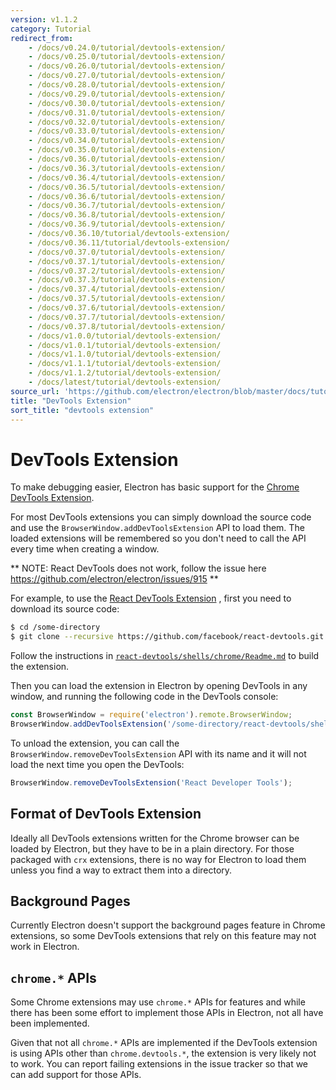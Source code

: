 ```yaml
---
version: v1.1.2
category: Tutorial
redirect_from:
    - /docs/v0.24.0/tutorial/devtools-extension/
    - /docs/v0.25.0/tutorial/devtools-extension/
    - /docs/v0.26.0/tutorial/devtools-extension/
    - /docs/v0.27.0/tutorial/devtools-extension/
    - /docs/v0.28.0/tutorial/devtools-extension/
    - /docs/v0.29.0/tutorial/devtools-extension/
    - /docs/v0.30.0/tutorial/devtools-extension/
    - /docs/v0.31.0/tutorial/devtools-extension/
    - /docs/v0.32.0/tutorial/devtools-extension/
    - /docs/v0.33.0/tutorial/devtools-extension/
    - /docs/v0.34.0/tutorial/devtools-extension/
    - /docs/v0.35.0/tutorial/devtools-extension/
    - /docs/v0.36.0/tutorial/devtools-extension/
    - /docs/v0.36.3/tutorial/devtools-extension/
    - /docs/v0.36.4/tutorial/devtools-extension/
    - /docs/v0.36.5/tutorial/devtools-extension/
    - /docs/v0.36.6/tutorial/devtools-extension/
    - /docs/v0.36.7/tutorial/devtools-extension/
    - /docs/v0.36.8/tutorial/devtools-extension/
    - /docs/v0.36.9/tutorial/devtools-extension/
    - /docs/v0.36.10/tutorial/devtools-extension/
    - /docs/v0.36.11/tutorial/devtools-extension/
    - /docs/v0.37.0/tutorial/devtools-extension/
    - /docs/v0.37.1/tutorial/devtools-extension/
    - /docs/v0.37.2/tutorial/devtools-extension/
    - /docs/v0.37.3/tutorial/devtools-extension/
    - /docs/v0.37.4/tutorial/devtools-extension/
    - /docs/v0.37.5/tutorial/devtools-extension/
    - /docs/v0.37.6/tutorial/devtools-extension/
    - /docs/v0.37.7/tutorial/devtools-extension/
    - /docs/v0.37.8/tutorial/devtools-extension/
    - /docs/v1.0.0/tutorial/devtools-extension/
    - /docs/v1.0.1/tutorial/devtools-extension/
    - /docs/v1.1.0/tutorial/devtools-extension/
    - /docs/v1.1.1/tutorial/devtools-extension/
    - /docs/v1.1.2/tutorial/devtools-extension/
    - /docs/latest/tutorial/devtools-extension/
source_url: 'https://github.com/electron/electron/blob/master/docs/tutorial/devtools-extension.md'
title: "DevTools Extension"
sort_title: "devtools extension"
---
```


# DevTools Extension

To make debugging easier, Electron has basic support for the
[Chrome DevTools Extension][devtools-extension].

For most DevTools extensions you can simply download the source code and use
the `BrowserWindow.addDevToolsExtension` API to load them. The loaded extensions
will be remembered so you don't need to call the API every time when creating
a window.

** NOTE: React DevTools does not work, follow the issue here https://github.com/electron/electron/issues/915 **

For example, to use the [React DevTools Extension](https://github.com/facebook/react-devtools)
, first you need to download its source code:

```bash
$ cd /some-directory
$ git clone --recursive https://github.com/facebook/react-devtools.git
```

Follow the instructions in [`react-devtools/shells/chrome/Readme.md`](https://github.com/facebook/react-devtools/blob/master/shells/chrome/Readme.md) to build the extension.

Then you can load the extension in Electron by opening DevTools in any window,
and running the following code in the DevTools console:

```javascript
const BrowserWindow = require('electron').remote.BrowserWindow;
BrowserWindow.addDevToolsExtension('/some-directory/react-devtools/shells/chrome');
```

To unload the extension, you can call the `BrowserWindow.removeDevToolsExtension`
API with its name and it will not load the next time you open the DevTools:

```javascript
BrowserWindow.removeDevToolsExtension('React Developer Tools');
```

## Format of DevTools Extension

Ideally all DevTools extensions written for the Chrome browser can be loaded by
Electron, but they have to be in a plain directory. For those packaged with
`crx` extensions, there is no way for Electron to load them unless you find a
way to extract them into a directory.

## Background Pages

Currently Electron doesn't support the background pages feature in Chrome
extensions, so some DevTools extensions that rely on this feature may
not work in Electron.

## `chrome.*` APIs

Some Chrome extensions may use `chrome.*` APIs for features and while there has
been some effort to implement those APIs in Electron, not all have been
implemented.

Given that not all `chrome.*` APIs are implemented if the DevTools extension is
using APIs other than `chrome.devtools.*`, the extension is very likely not to
work. You can report failing extensions in the issue tracker so that we can add
support for those APIs.

[devtools-extension]: https://developer.chrome.com/extensions/devtools
